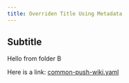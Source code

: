 ```yaml
---
title: Overriden Title Using Metadata
---
```


## Subtitle

Hello from folder B

Here is a link: [common-push-wiki.yaml](../blob/main/.github/workflows/common-push-wiki.yaml)
